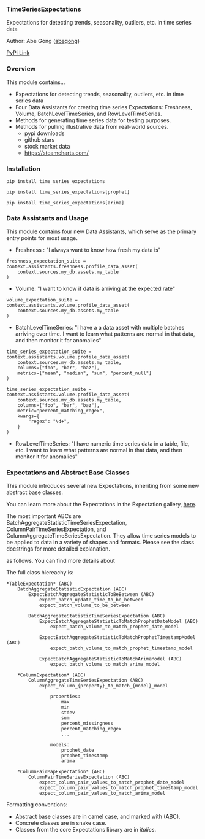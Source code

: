 ### TimeSeriesExpectations
Expectations for detecting trends, seasonality, outliers, etc. in time series data

Author: Abe Gong ([abegong](https://github.com/abegong))

[PyPi Link](https://pypi/python.org/pypi/time_series_expectations)


### Overview
This module contains...

* Expectations for detecting trends, seasonality, outliers, etc. in time series data
* Four Data Assistants for creating time series Expectations: Freshness, Volume, BatchLevelTimeSeries, and RowLevelTimeSeries.
* Methods for generating time series data for testing purposes.
* Methods for pulling illustrative data from real-world sources.
    * pypi downloads
    * github stars
    * stock market data
    * https://steamcharts.com/

### Installation

`pip install time_series_expectations`



`pip install time_series_expectations[prophet]`

`pip install time_series_expectations[arima]`

### Data Assistants and Usage

This module contains four new Data Assistants, which serve as the primary entry points for most usage.

* Freshness : "I always want to know how fresh my data is"

```
freshness_expectation_suite = context.assistants.freshness.profile_data_asset(
    context.sources.my_db.assets.my_table
)
```

* Volume: "I want to know if data is arriving at the expected rate"

```
volume_expectation_suite = context.assistants.volume.profile_data_asset(
    context.sources.my_db.assets.my_table
)
```

* BatchLevelTimeSeries: "I have a a data asset with multiple batches arriving over time. I want to learn what patterns are normal in that data, and then monitor it for anomalies"

```
time_series_expectation_suite = context.assistants.volume.profile_data_asset(
    context.sources.my_db.assets.my_table,
    columns=["foo", "bar", "baz"],
    metrics=["mean", "median", "sum", "percent_null"]
)

time_series_expectation_suite = context.assistants.volume.profile_data_asset(
    context.sources.my_db.assets.my_table,
    columns=["foo", "bar", "baz"],
    metric="percent_matching_regex",
    kwargs={
        "regex": "\d+",
    }
)
```


* RowLevelTimeSeries: "I have numeric time series data in a table, file, etc. I want to learn what patterns are normal in that data, and then monitor it for anomalies"

### Expectations and Abstract Base Classes

This module introduces several new Expectations, inheriting from some new abstract base classes.

You can learn more about the Expectations in the Expectation gallery, [here](link).

The most important ABCs are BatchAggregateStatisticTimeSeriesExpectation, ColumnPairTimeSeriesExpectation, and ColumnAggregateTimeSeriesExpectation. They allow time series models to be applied to data in a variety of shapes and formats. Please see the class docstrings for more detailed explanation.



as follows. You can find more details about 

The full class hiereachy is:

    *TableExpectation* (ABC)
        BatchAggregateStatisticExpectation (ABC)
            ExpectBatchAggregateStatisticToBeBetween (ABC)
                expect_batch_update_time_to_be_between
                expect_batch_volume_to_be_between

            BatchAggregateStatisticTimeSeriesExpectation (ABC)
                ExpectBatchAggregateStatisticToMatchProphetDateModel (ABC)
                    expect_batch_volume_to_match_prophet_date_model

                ExpectBatchAggregateStatisticToMatchProphetTimestampModel (ABC)
                    expect_batch_volume_to_match_prophet_timestamp_model

                ExpectBatchAggregateStatisticToMatchArimaModel (ABC)
                    expect_batch_volume_to_match_arima_model

        *ColumnExpectation* (ABC)
            ColumnAggregateTimeSeriesExpectation (ABC)
                expect_column_{property}_to_match_{model}_model

                    properties:
                        max
                        min
                        stdev
                        sum
                        percent_missingness
                        percent_matching_regex
                        ...

                    models:
                        prophet_date
                        prophet_timestamp
                        arima

        *ColumnPairMapExpectation* (ABC)
            ColumnPairTimeSeriesExpectation (ABC)
                expect_column_pair_values_to_match_prophet_date_model
                expect_column_pair_values_to_match_prophet_timestamp_model
                expect_column_pair_values_to_match_arima_model
        
Formatting conventions:

* Abstract base classes are in camel case, and marked with (ABC).
* Concrete classes are in snake case.
* Classes from the core Expectations library are in *italics*.

